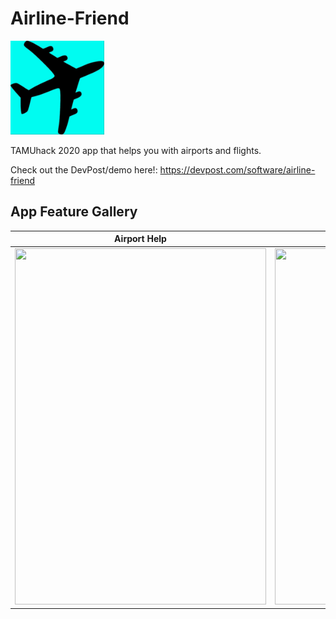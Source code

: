 # Airline-Friend

<img src="Airline%20Friend/Assets.xcassets/AppIcon.appiconset/Webp.net-resizeimage.png" width = "150">

TAMUhack 2020 app that helps you with airports and flights.

Check out the DevPost/demo here!: https://devpost.com/software/airline-friend



## App Feature Gallery

| Airport Help  | Text-to-Speech Notes | Soothing Music
| ------------- | ------------- | ------------- |
| [<img src="https://challengepost-s3-challengepost.netdna-ssl.com/photos/production/software_photos/000/921/102/datas/gallery.jpg" width="402" height="570"/>](https://challengepost-s3-challengepost.netdna-ssl.com/photos/production/software_photos/000/921/102/datas/gallery.jpg)  | [<img src="https://challengepost-s3-challengepost.netdna-ssl.com/photos/production/software_photos/000/921/103/datas/gallery.jpg" width="402" height="570"/>](https://challengepost-s3-challengepost.netdna-ssl.com/photos/production/software_photos/000/921/103/datas/gallery.jpg) | [<img src="https://challengepost-s3-challengepost.netdna-ssl.com/photos/production/software_photos/000/921/104/datas/gallery.jpg" width="402" height="570"/>](https://challengepost-s3-challengepost.netdna-ssl.com/photos/production/software_photos/000/921/104/datas/gallery.jpg)
